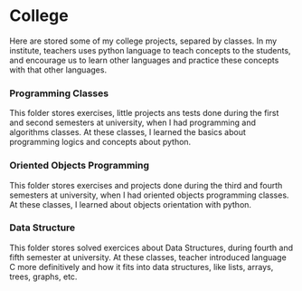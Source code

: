 # College
Here are stored some of my college projects, separed by classes. In my institute, teachers uses python language
to teach concepts to the students, and encourage us to learn other languages and practice these concepts with
that other languages.

### Programming Classes
This folder stores exercises, little projects ans tests done during the first and second semesters at university,
when I had programming and algorithms classes. At these classes, I learned the basics about programming logics
and concepts about python.

### Oriented Objects Programming
This folder stores exercises and projects done during the third and fourth semesters at university, when I had
oriented objects programming classes. At these classes, I learned about objects orientation with python.

### Data Structure
This folder stores solved exercices about Data Structures, during fourth and fifth semester at university. At
these classes, teacher introduced language C more definitively and how it fits into data structures, like lists,
arrays, trees, graphs, etc.
